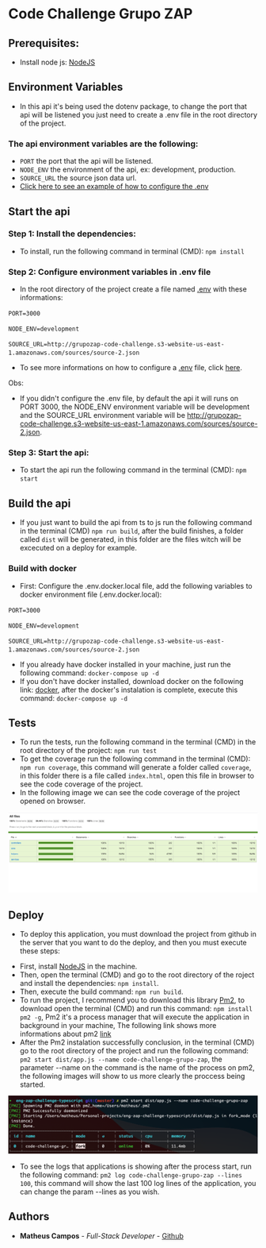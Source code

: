 # Code Challenge Grupo ZAP

## Prerequisites:

* Install node js: [NodeJS](https://nodejs.org/en/)

## Environment Variables

* In this api it's being used the dotenv package, to change the port that api will be listened you just need to create a .env file in the root directory of the project.

### The api environment variables are the following:

* `PORT` the port that the api will be listened.
* `NODE_ENV` the environment of the api, ex: development, production.
* `SOURCE_URL` the source json data url.
* [Click here to see an example of how to configure the .env](./.env.sample)

## Start the api

### Step 1: Install the dependencies:

* To install, run the following command in terminal (CMD): `npm install`

### Step 2: Configure environment variables in .env file

* In the root directory of the project create a file named [.env](https://www.npmjs.com/package/dotenv) with these informations:

 `PORT=3000`

 `NODE_ENV=development`

 `SOURCE_URL=http://grupozap-code-challenge.s3-website-us-east-1.amazonaws.com/sources/source-2.json`

 * To see more informations on how to configure a [.env](https://www.npmjs.com/package/dotenv) file, click [here](https://www.npmjs.com/package/dotenv).

 Obs:

 - If you didn't configure the .env file, by default the api it will runs on PORT 3000, the NODE_ENV environment variable will be development and the SOURCE_URL environment variable will be http://grupozap-code-challenge.s3-website-us-east-1.amazonaws.com/sources/source-2.json.

### Step 3: Start the api:

*  To start the api run the following command in the terminal (CMD): `npm start`

## Build the api

*  If you just want to build the api from ts to js run the following command in the terminal (CMD) `npm run build`, after the build finishes, a folder called `dist` will be generated, in this folder are the files witch will be excecuted on a deploy for example.

### Build with docker

* First: Configure the .env.docker.local file, add the following variables to docker environment file (.env.docker.local):

 `PORT=3000`

 `NODE_ENV=development`

 `SOURCE_URL=http://grupozap-code-challenge.s3-website-us-east-1.amazonaws.com/sources/source-2.json`

* If you already have docker installed in your machine, just run the following command: `docker-compose up -d`
* If you don't have docker installed, download docker on the following link: [docker](https://www.docker.com/products/docker-desktop), after the docker's instalation is complete, execute this command: `docker-compose up -d`

 ## Tests

 * To run the tests, run the following command in the terminal (CMD) in the root directory of the project: `npm run test`
 * To get the coverage run the following command in the terminal (CMD): `npm run coverage`, this command will generate a folder called `coverage`, in this folder there is a file called `index.html`, open this file in browser to see the code coverage of the project.
 * In the following image we can see the code coverage of the project opened on browser.

 ![Code Coverage](/documents/code-coverage.png)

 ## Deploy

 * To deploy this application, you must download the project from github in the server that you want to do the deploy, and then you must execute these steps:

 - First, install [NodeJS](https://nodejs.org/en/) in the machine.
 - Then, open the terminal (CMD) and go to the root directory of the roject and install the dependencies: `npm install`.
 - Then, execute the build command: `npm run build`.
 - To run the project, I recommend you to download this library [Pm2](https://www.npmjs.com/package/pm2), to download open the terminal (CMD) and run this command: `npm install pm2 -g`, Pm2 it's a process manager that will execute the application in background in your machine, The following link shows more informations about pm2 [link](https://pm2.keymetrics.io/)
 - After the Pm2 instalation successfully conclusion, in the terminal (CMD) go to the root directory of the project and run the following command: `pm2 start dist/app.js --name code-challenge-grupo-zap`, the parameter --name on the command is the name of the process on pm2, the following images will show to us more clearly the proccess being started.

 ![Pm2 Process Start](/documents/pm2-process-start.png)

 * To see the logs that applications is showing after the process start, run the following command: `pm2 log code-challenge-grupo-zap --lines 100`, this command will show the last 100 log lines of the application, you can change the param --lines as you wish.


## Authors

* **Matheus Campos** - *Full-Stack Developer* - [Github](https://github.com/matcampos)
